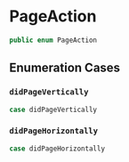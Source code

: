 # PageAction

``` swift
public enum PageAction
```

## Enumeration Cases

### `didPageVertically`

``` swift
case didPageVertically
```

### `didPageHorizontally`

``` swift
case didPageHorizontally
```
